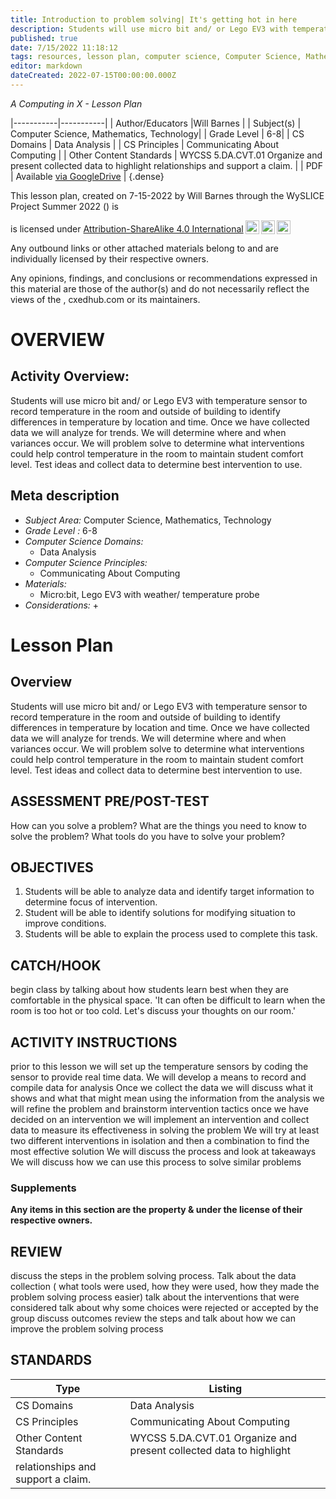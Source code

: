 ```yaml
---
title: Introduction to problem solving| It's getting hot in here
description: Students will use micro bit and/ or Lego EV3 with temperature sensor to record temperature in the  room and outside of building to identify differences in temperature by location and time. Once we have collected data we will analyze for trends. We will determine where and when variances occur. We will problem solve to determine what interventions could help control temperature in the room to maintain student comfort level. Test ideas and collect data to determine best intervention to use.
published: true
date: 7/15/2022 11:18:12
tags: resources, lesson plan, computer science, Computer Science, Mathematics, Technology 
editor: markdown
dateCreated: 2022-07-15T00:00:00.000Z
---
```

*A Computing in X - Lesson Plan*

|-----------|-----------|
| Author/Educators |Will Barnes |
| Subject(s) | Computer Science, Mathematics, Technology|
| Grade Level | 6-8|
| CS Domains | Data Analysis |
| CS Principles | Communicating About Computing |
| Other Content Standards | WYCSS 5.DA.CVT.01 Organize and present collected data to highlight
relationships and support a claim. | 
| PDF | Available [via GoogleDrive]() |
{.dense}






This lesson plan, created on 7-15-2022 by Will Barnes through the  WySLICE Project Summer 2022 () is  <p xmlns:cc="http://creativecommons.org/ns#" >  is licensed under <a href="http://creativecommons.org/licenses/by-sa/4.0/?ref=chooser-v1" target="_blank" rel="license noopener noreferrer" style="display:inline-block;">Attribution-ShareAlike 4.0 International<img style="height:22px!important;margin-left:3px;vertical-align:text-bottom;" src="https://mirrors.creativecommons.org/presskit/icons/cc.svg?ref=chooser-v1"><img style="height:22px!important;margin-left:3px;vertical-align:text-bottom;" src="https://mirrors.creativecommons.org/presskit/icons/by.svg?ref=chooser-v1"><img style="height:22px!important;margin-left:3px;vertical-align:text-bottom;" src="https://mirrors.creativecommons.org/presskit/icons/sa.svg?ref=chooser-v1"></a></p>


Any outbound links or other attached materials belong to and are individually licensed by their respective owners. 


Any opinions, findings, and conclusions or recommendations expressed in this material are those of the author(s) and do not necessarily reflect the views of the , cxedhub.com or its maintainers.


# OVERVIEW
## Activity Overview:  
Students will use micro bit and/ or Lego EV3 with temperature sensor to record temperature in the  room and outside of building to identify differences in temperature by location and time. Once we have collected data we will analyze for trends. We will determine where and when variances occur. We will problem solve to determine what interventions could help control temperature in the room to maintain student comfort level. Test ideas and collect data to determine best intervention to use.
## Meta description
+ *Subject Area:* Computer Science, Mathematics, Technology 
+ *Grade Level :* 6-8 
+ *Computer Science Domains:*
   + Data Analysis
+ *Computer Science Principles:*
   + Communicating About Computing
+ *Materials:* 
   + Micro:bit, Lego EV3 with weather/ temperature probe
+ *Considerations:*
   + 


# Lesson Plan
## Overview
Students will use micro bit and/ or Lego EV3 with temperature sensor to record temperature in the  room and outside of building to identify differences in temperature by location and time. Once we have collected data we will analyze for trends. We will determine where and when variances occur. We will problem solve to determine what interventions could help control temperature in the room to maintain student comfort level. Test ideas and collect data to determine best intervention to use.
## ASSESSMENT PRE/POST-TEST
How can you solve a problem?
What are the things you need to know to solve the problem?
What tools do you have to solve your problem?
## OBJECTIVES
1. Students will be able to analyze data and identify target information to determine focus of intervention. 
2. Student will be able to identify solutions for modifying situation to improve conditions.
3. Students will be able to explain the process used to complete this task.


## CATCH/HOOK
begin class by talking about how students learn best when they are comfortable in the physical space. 'It can often be difficult to learn when the room is too hot or too cold.  Let's discuss your thoughts on our room.'


## ACTIVITY INSTRUCTIONS
prior to this lesson we will set up the temperature sensors by coding the sensor to provide real time data. 
We will develop a means to record and compile data for analysis
Once we collect the data we will discuss what it shows and what that might mean
using the information from the analysis we will refine the problem and brainstorm intervention tactics
once we have decided on an intervention we will implement an intervention and collect data to measure its effectiveness in solving the problem
We will try at least two different interventions in isolation and then a combination to find the most effective solution
We will discuss the process and look at takeaways
We will discuss how we can use this process to solve similar problems


### Supplements
**Any items in this section are the property & under the license of their respective owners.**






## REVIEW
discuss the steps in the problem solving process.
Talk about the data collection ( what tools were used, how they were used, how they made the problem solving process easier)
talk about the interventions that were considered
talk about why some choices were rejected or accepted by the group
discuss outcomes
review the steps and talk about how we can improve the problem solving process
## STANDARDS        
| Type | Listing | 
|-----------|-----------|
| CS Domains  | Data Analysis|
| CS Principles   | Communicating About Computing|
| Other Content Standards | WYCSS 5.DA.CVT.01 Organize and present collected data to highlight
relationships and support a claim.  |